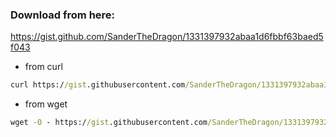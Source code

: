 ### Download from here:
https://gist.github.com/SanderTheDragon/1331397932abaa1d6fbbf63baed5f043
- from curl
```cmd
curl https://gist.githubusercontent.com/SanderTheDragon/1331397932abaa1d6fbbf63baed5f043/raw/postman-deb.sh | sh
```
- from wget
```cmd
wget -O - https://gist.githubusercontent.com/SanderTheDragon/1331397932abaa1d6fbbf63baed5f043/raw/postman-deb.sh | sh
```
